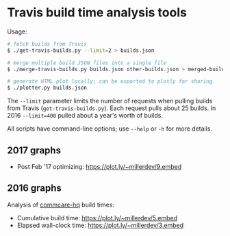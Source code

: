 # Travis build time analysis tools

Usage:

```sh
# fetch builds from Travis
$ ./get-travis-builds.py --limit=2 > builds.json

# merge multiple build JSON files into a single file
$ ./merge-travis-builds.py builds.json other-builds.json > merged-builds.json

# generate HTML plot locally; can be exported to plotly for sharing
$ ./plotter.py builds.json
```

The `--limit` parameter limits the number of requests when pulling builds from
Travis (`get-travis-builds.py`). Each request pulls about 25 builds. In 2016
`--limit=400` pulled about a year's worth of builds.

All scripts have command-line options; use `--help` or `-h` for more details.

## 2017 graphs

- Post Feb '17 optimizing: https://plot.ly/~millerdev/9.embed

## 2016 graphs

Analysis of [commcare-hq](https://github.com/dimagi/commcare-hq) build times:

- Cumulative build time: https://plot.ly/~millerdev/5.embed
- Elapsed wall-clock time: https://plot.ly/~millerdev/3.embed
